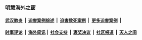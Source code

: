 
### 明慧海外之窗

####  [武汉肺炎](indexes/365.md?t=01160100) &nbsp;|&nbsp;  [迫害案例综述](indexes/328.md?t=01160100) &nbsp;|&nbsp; [迫害致死案例](indexes/277.md?t=01160100)  &nbsp;|&nbsp; [更多迫害案例](indexes/81.md?t=01160100)  &nbsp;|&nbsp; 
####  [时事评论](indexes/251.md?t=01160100) &nbsp;|&nbsp; [海外简讯](indexes/245.md?t=01160100)&nbsp;|&nbsp;  [社会支持](indexes/140.md?t=01160100) &nbsp;|&nbsp; [褒奖决议](indexes/282.md?t=01160100) &nbsp;|&nbsp; [社区报道](indexes/91.md?t=01160100)  &nbsp;|&nbsp; [天人之间](indexes/78.md?t=01160100) 

